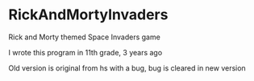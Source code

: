 # RickAndMortyInvaders

Rick and Morty themed Space Invaders game

I wrote this program in 11th grade, 3 years ago

Old version is original from hs with a bug, bug is cleared in new version
